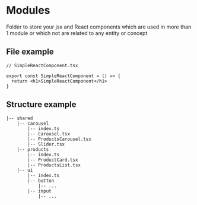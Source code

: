 # Modules

Folder to store your jsx and React components which are used in more than 1 module or which not are related to any entity or concept

## File example

```tsx
// SimpleReactComponent.tsx

export const SimpleReactComponent = () => {
  return <h1>SimpleReactComponent</h1>
}

```

## Structure example

```
|-- shared
    |-- carousel
        |-- index.ts
        |-- Carousel.tsx
        |-- ProductsCarousel.tsx
        |-- Slider.tsx
    |-- products
        |-- index.ts
        |-- ProductCard.tsx
        |-- ProductsList.tsx
    |-- ui
        |-- index.ts
        |-- button
            |-- ...
        |-- input
            |-- ...
```